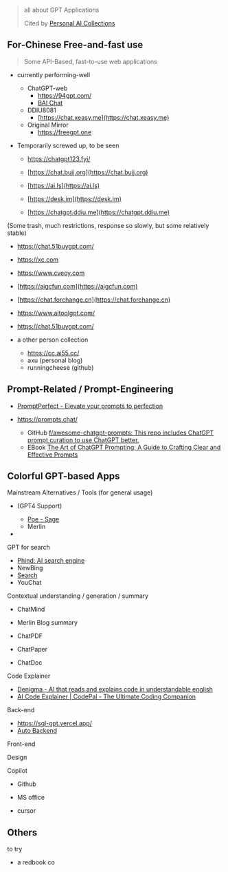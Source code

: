 > all about GPT Applications
>
> Cited by [Personal AI Collections](/repo/aicol)



## For-Chinese Free-and-fast use

> Some API-Based, fast-to-use web applications

- currently performing-well

  - ChatGPT-web
    - https://94gpt.com/
    - [BAI Chat](https://chat.theb.ai/#/chat/)
  - DDIU8081
    - [https://chat.xeasy.me](https://chat.xeasy.me)
  - Original Mirror
    - https://freegpt.one




- Temporarily screwed up, to be seen

  - https://chatgpt123.fyi/

  - [https://chat.bujj.org](https://chat.bujj.org)

  - [https://ai.ls](https://ai.ls)

  - [https://desk.im](https://desk.im)

  - [https://chatgpt.ddiu.me](https://chatgpt.ddiu.me)




(Some trash, much restrictions, response so slowly, but some relatively stable)

- https://chat.51buygpt.com/

- https://xc.com
- https://www.cveoy.com
- [https://aigcfun.com](https://aigcfun.com)
- [https://chat.forchange.cn](https://chat.forchange.cn)
- https://www.aitoolgpt.com/
- https://chat.51buygpt.com/



- a other person collection
  - https://cc.ai55.cc/
  - axu (personal blog)
  - runningcheese (github)



## Prompt-Related / Prompt-Engineering

- [PromptPerfect - Elevate your prompts to perfection](https://promptperfect.jinaai.cn/)
- https://prompts.chat/

  - GitHub [f/awesome-chatgpt-prompts: This repo includes ChatGPT prompt curation to use ChatGPT better.](https://github.com/f/awesome-chatgpt-prompts)
  - EBook [The Art of ChatGPT Prompting: A Guide to Crafting Clear and Effective Prompts](https://fka.gumroad.com/l/art-of-chatgpt-prompting)

  





## Colorful GPT-based Apps

Mainstream Alternatives / Tools (for general usage)

- (GPT4 Support)
  - [Poe - Sage](https://poe.com/)
  - Merlin

- 



GPT for search

- [Phind: AI search engine](https://www.phind.com/)
- NewBing
- [Search](https://search.kg/)
- YouChat



Contextual understanding / generation / summary

- ChatMind
- Merlin Blog summary



- ChatPDF

- ChatPaper

- ChatDoc



Code Explainer

- [Denigma - AI that reads and explains code in understandable english](https://denigma.app/#demo)
- [AI Code Explainer | CodePal - The Ultimate Coding Companion](https://codepal.ai/code-explainer)



Back-end

- https://sql-gpt.vercel.app/
- [Auto Backend](https://www.autobackend.dev/)



Front-end



Design



Copilot

- Github

- MS office

- cursor

  





## Others



to try

- a redbook co

